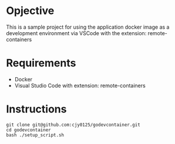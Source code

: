# Opjective
This is a sample project for using the application docker image as a development environment via VSCode with the extension: remote-containers

# Requirements
* Docker
* Visual Studio Code with extension: remote-containers

# Instructions
```
git clone git@github.com:cjy0125/godevcontainer.git
cd godevcontainer
bash ./setup_script.sh
```